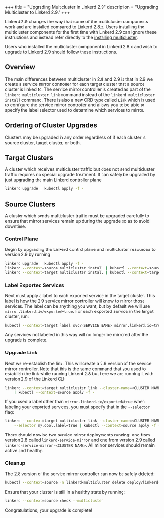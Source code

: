 +++
title = "Upgrading Multicluster in Linkerd 2.9"
description = "Upgrading Multicluster to Linkerd 2.9."
+++

Linkerd 2.9 changes the way that some of the multicluster components work and
are installed compared to Linkerd 2.8.x. Users installing the multicluster
components for the first time with Linkerd 2.9 can ignore these instructions
and instead refer directly to the [installing multicluster](/2/tasks/installing-multicluster/).

Users who installed the multicluster component in Linkerd 2.8.x and wish to
upgrade to Linkerd 2.9 should follow these instructions.

## Overview

The main differences between multicluster in 2.8 and 2.9 is that in 2.9 we
create a service mirror controller for each target cluster that a source
cluster is linked to. The service mirror controller is created as part of the
`linkerd multicluster link` command instead of the `linkerd multicluster install`
command. There is also a new CRD type called `Link` which is used to configure
the service mirror controller and allows you to be able to specify the label
selector used to determine which services to mirror.

## Ordering of Cluster Upgrades

Clusters may be upgraded in any order regardless of if each cluster is source
cluster, target cluster, or both.

## Target Clusters

A cluster which receives multicluster traffic but does not send multicluster
traffic requires no special upgrade treatment. It can safely be upgraded by
just upgrading the main Linkerd controller plane:

```bash
linkerd upgrade | kubectl apply -f -
```

## Source Clusters

A cluster which sends multicluster traffic must be upgraded carefully to ensure
that mirror services remain up during the upgrade so as to avoid downtime.

### Control Plane

Begin by upgrading the Linkerd control plane and multicluster resources to
version 2.9 by running

```bash
linkerd upgrade | kubectl apply -f -
linkerd --context=source multicluster install | kubectl --context=source apply -f -
linkerd --context=target multicluster install | kubectl --context=target apply -f -
```

### Label Exported Services

Next must apply a label to each exported service in the target cluster. This
label is how the 2.9 service mirror controller will know to mirror those
services. The label can be anything you want, but by default we will use
`mirror.linkerd.io/exported=true`. For each exported service in the target
cluster, run:

```bash
kubectl --context=target label svc/<SERVICE NAME> mirror.linkerd.io=true
```

Any services not labeled in this way will no longer be mirrored after the
upgrade is complete.

### Upgrade Link

Next we re-establish the link. This will create a 2.9 version of the service
mirror controller. Note that this is the same command that you used to establish
the link while running Linkerd 2.8 but here we are running it with version 2.9
of the Linkerd CLI:

```bash
linkerd --context=target multicluster link --cluster-name=<CLUSTER NAME> \
    | kubectl --context=source apply -f -
```

If you used a label other than `mirror.linkerd.io/exported=true` when labeling
your exported services, you must specify that in the `--selector` flag:

```bash
linkerd --context=target multicluster link --cluster-name=<CLUSTER NAME> \
    --selector my.cool.label=true | kubectl --context=source apply -f -
```

There should now be two service mirror deployments running: one from version
2.8 called `linkerd-service-mirror` and one from version 2.9 called
`linkerd-service-mirror-<CLUSTER NAME>`. All mirror services should remain
active and healthy.

### Cleanup

The 2.8 version of the service mirror controller can now be safely deleted:

```bash
kubectl --context=source -n linkerd-multicluster delete deploy/linkerd-service-mirror
```

Ensure that your cluster is still in a healthy state by running:

```bash
linkerd --context=source check --multicluster
```

Congratulations, your upgrade is complete!

